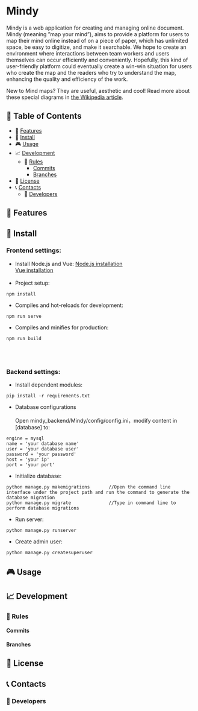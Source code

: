 # Mindy

Mindy is a web application for creating and managing online document. Mindy (meaning ”map your mind”), aims to provide a platform for
users to map their mind online instead of on a piece of paper, which has unlimited
space, be easy to digitize, and make it searchable. We hope to create an environment
where interactions between team workers and users themselves can occur efficiently
and conveniently. Hopefully, this kind of user-friendly platform could eventually
create a win-win situation for users who create the map and the readers who try to
understand the map, enhancing the quality and efficiency of the work.

New to Mind maps? They are useful, aesthetic and cool! Read more about these special diagrams in [the Wikipedia article](https://en.wikipedia.org/wiki/Mind_map).
## :paperclip: Table of Contents
- :rocket: [Features](#rocket-features)
- :hammer: [Install](#hammer-install)
- :video_game: [Usage](#video_game-usage)
- :chart_with_upwards_trend: [Development](#chart_with_upwards_trend-development)
  - :scroll: [Rules](#scroll-rules)
    - [Commits](#commits)
    - [Branches](#branches)
- :page_facing_up: [License](#page_facing_up-license)
- :telephone_receiver: [Contacts](#telephone_receiver-contacts)
  - :boy: [Developers](#boy-developers)

## :rocket: Features


## :hammer: Install

### Frontend settings:
- Install Node.js and Vue: [Node.js installation](https://nodejs.org/zh-cn/download/)   
[Vue installation](https://cn.vuejs.org/v2/guide/installation.html) <br></br>
- Project setup: 
```
npm install
``` 

- Compiles and hot-reloads for development:
```
npm run serve
```
- Compiles and minifies for production:
```
npm run build
```
<br></br>
### Backend settings:
- Install dependent modules:
```
pip install -r requirements.txt
``` 
- Database configurations<br></br>
Open mindy_backend/Mindy/config/config.ini，modify content in [database] to:
```
engine = mysql
name = 'your database name'
user = 'your database user'
password = 'your password'
host = 'your ip'
port = 'your port'
```

- Initialize database:
```
python manage.py makemigrations       //Open the command line interface under the project path and run the command to generate the database migration 
python manage.py migrate              //Type in command line to perform database migrations
```
- Run server:
```
python manage.py runserver
```

* Create admin user:
```
python manage.py createsuperuser
``` 


## :video_game: Usage


## :chart_with_upwards_trend: Development

### :scroll: Rules

#### Commits
<!-- 
* Use this commit message format (angular style):  

    `[<type>] <subject>`
    `<BLANK LINE>`
    `<body>`

    where `type` must be one of the following:

    - feat: A new feature
    - fix: A bug fix
    - docs: Documentation only changes
    - style: Changes that do not affect the meaning of the code
    - refactor: A code change that neither fixes a bug nor adds a feature
    - test: Adding missing or correcting existing tests
    - chore: Changes to the build process or auxiliary tools and libraries such as documentation generation
    - update: Update of the library version or of the dependencies

and `body` must be should include the motivation for the change and contrast this with previous behavior (do not add body if the commit is trivial). 

* Use the imperative, present tense: "change" not "changed" nor "changes".
* Don't capitalize first letter.
* No dot (.) at the end. -->

#### Branches

<!-- * There is a master branch, used only for release.
* There is a dev branch, used to merge all sub dev branch.
* Avoid long descriptive names for long-lived branches.
* No CamelCase.
* Use grouping tokens (words) at the beginning of your branch names (in a similar way to the `type` of commit).
* Define and use short lead tokens to differentiate branches in a way that is meaningful to your workflow.
* Use slashes to separate parts of your branch names.
* Remove branch after merge if it is not important.

Examples:
    
    git branch -b docs/README
    git branch -b test/one-function
    git branch -b feat/side-bar
    git branch -b style/header -->


## :page_facing_up: License
<!-- * See [LICENSE](https://github.com/cedoor/ceditor/blob/master/LICENSE) file. -->

## :telephone_receiver: Contacts
### :boy: Developers
<!-- * e-mail : me@cedoor.dev
* github : [@cedoor](https://github.com/cedoor)
* website : https://cedoor.dev
© 2022 GitHub, Inc.
Terms
Privacy
Security
Status
Docs
Contact GitHub
Pricing
API
Training
Blog
About
 -->
